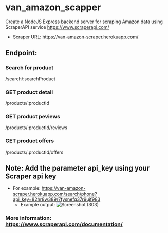 # van_amazon_scapper

Create a NodeJS Express backend server for scraping Amazon data using ScraperAPI service https://www.scraperapi.com/

- Scraper URL: https://van-amazon-scraper.herokuapp.com/

## Endpoint:

### Search for product

/search/:searchProduct

### GET product detail

/products/:productId

### GET product peviews

/products/:productId/reviews

### GET product offers

/products/:productId/offers

## Note: Add the parameter api_key using your Scraper api key

- For example: https://van-amazon-scraper.herokuapp.com/search/phone?api_key=82hr8w389r7fysnefg37r9ujf983
  - Example output:
  ![Screenshot (303)](https://user-images.githubusercontent.com/69407832/155435134-2eec9b8c-be60-491a-b8db-8c26f80b8a59.png)
  
### More information: https://www.scraperapi.com/documentation/





